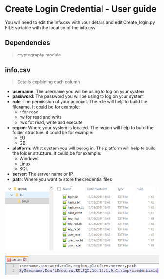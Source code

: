 # Create Login Credential - User guide
You will need to edit the info.csv with your details and edit Create_login.py FILE variable with the location of the info.csv

## Dependencies
>cryptography module

## info.csv
>Details explaining each column
* **username**: The username you will be using to log on your system
* **password**: The password you will be using to log on your system
* **role**: The permission of your account. The role will help to build the filename. It could be for example:
  * r for read
  * rw for read and write
  * rwx fot read, write and execute
* **region**: Where your system is located. The region will help to build the folder structure. it could be for example:
  * EU
  * GB
* **platform**: What system you will be log in. The platform will help to build the folder structure. It could be for example:
  * Windows
  * Linux
  * SQL
* **server**: The server name or IP
* **path**: Where you want to store the credential files

![example_folder](example_folder.png)

![example_info](example_info-csv.png)